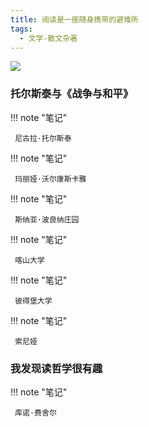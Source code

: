 ```yaml
---
title: 阅读是一座随身携带的避难所
tags:
  - 文学-散文杂著
---
```


![](https://wfqqreader-1252317822.image.myqcloud.com/cover/234/32680234/t7_32680234.jpg)


### 托尔斯泰与《战争与和平》




!!! note "笔记"

	 尼古拉·托尔斯泰 


!!! note "笔记"

	 玛丽娅·沃尔康斯卡雅 


!!! note "笔记"

	 斯纳亚·波良纳庄园 


!!! note "笔记"

	 喀山大学 


!!! note "笔记"

	 彼得堡大学 


!!! note "笔记"

	 索尼娅 


### 我发现读哲学很有趣




!!! note "笔记"

	 库诺·费舍尔 

